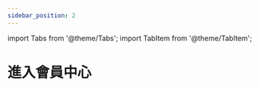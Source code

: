 ```yaml
---
sidebar_position: 2
---
```


import Tabs from '@theme/Tabs';
import TabItem from '@theme/TabItem';

# 進入會員中心






